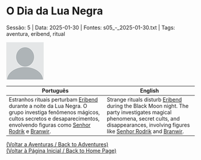 
# O Dia da Lua Negra

Sessão: 5 | Data: 2025-01-30 | Fontes: s05_-_2025-01-30.txt | Tags: aventura, eribend, ritual

![O Dia da Lua Negra](docs/dm/summary/blank.png)

| Português | English |
|-----------|---------|
| Estranhos rituais perturbam [Eribend](eribend.md) durante a noite da Lua Negra. O grupo investiga fenômenos mágicos, cultos secretos e desaparecimentos, envolvendo figuras como [Senhor Rodrik](senhor_rodrik.md) e [Branwir](branwir.md). | Strange rituals disturb [Eribend](eribend.md) during the Black Moon night. The party investigates magical phenomena, secret cults, and disappearances, involving figures like [Senhor Rodrik](senhor_rodrik.md) and [Branwir](branwir.md). |

[(Voltar a Aventuras / Back to Adventures)](dm/summary/aventuras.md)  
[(Voltar à Página Inicial / Back to Home Page)](home.md)



















